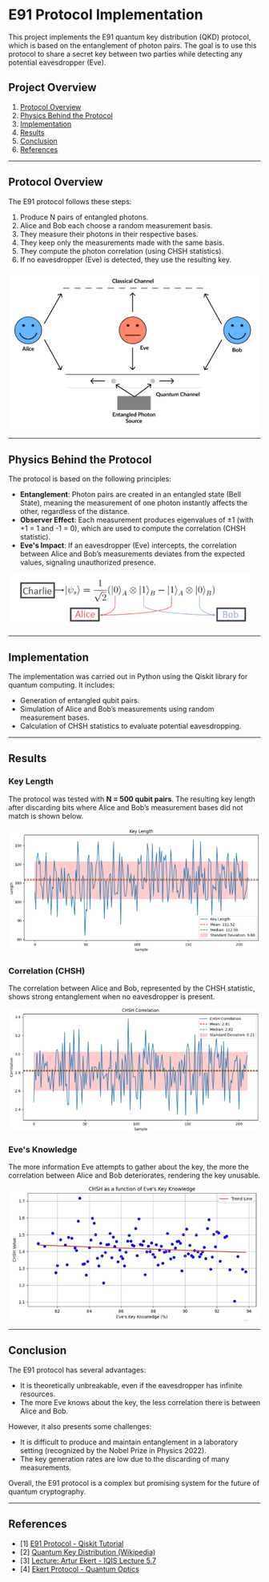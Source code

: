 # E91 Protocol Implementation

This project implements the E91 quantum key distribution (QKD) protocol, which is based on the entanglement of photon pairs. The goal is to use this protocol to share a secret key between two parties while detecting any potential eavesdropper (Eve).

## Project Overview

1. [Protocol Overview](#protocol-overview)
2. [Physics Behind the Protocol](#physics-behind-the-protocol)
3. [Implementation](#implementation)
4. [Results](#results)
5. [Conclusion](#conclusion)
6. [References](#references)

---

## Protocol Overview

The E91 protocol follows these steps:

1. Produce N pairs of entangled photons.
2. Alice and Bob each choose a random measurement basis.
3. They measure their photons in their respective bases.
4. They keep only the measurements made with the same basis.
5. They compute the photon correlation (using CHSH statistics).
6. If no eavesdropper (Eve) is detected, they use the resulting key.

![E91 Protocol Diagram](images/protocol_diagram.png)

---

## Physics Behind the Protocol

The protocol is based on the following principles:

- **Entanglement**: Photon pairs are created in an entangled state (Bell State), meaning the measurement of one photon instantly affects the other, regardless of the distance.
- **Observer Effect**: Each measurement produces eigenvalues of ±1 (with +1 = 1 and -1 = 0), which are used to compute the correlation (CHSH statistic).
- **Eve's Impact**: If an eavesdropper (Eve) intercepts, the correlation between Alice and Bob’s measurements deviates from the expected values, signaling unauthorized presence.

![Quantum Entanglement](images/quantum_entanglement.png)

---

## Implementation

The implementation was carried out in Python using the Qiskit library for quantum computing. It includes:

- Generation of entangled qubit pairs.
- Simulation of Alice and Bob’s measurements using random measurement bases.
- Calculation of CHSH statistics to evaluate potential eavesdropping.

---

## Results

### Key Length

The protocol was tested with **N = 500 qubit pairs**. The resulting key length after discarding bits where Alice and Bob’s measurement bases did not match is shown below.

![Key Length](images/key_length.png)

### Correlation (CHSH)

The correlation between Alice and Bob, represented by the CHSH statistic, shows strong entanglement when no eavesdropper is present.

![CHSH Correlation](images/chsh_correlation.png)

### Eve's Knowledge

The more information Eve attempts to gather about the key, the more the correlation between Alice and Bob deteriorates, rendering the key unusable.

![Eve's Knowledge](images/eve_knowledge.png)

---

## Conclusion

The E91 protocol has several advantages:

- It is theoretically unbreakable, even if the eavesdropper has infinite resources.
- The more Eve knows about the key, the less correlation there is between Alice and Bob.

However, it also presents some challenges:

- It is difficult to produce and maintain entanglement in a laboratory setting (recognized by the Nobel Prize in Physics 2022).
- The key generation rates are low due to the discarding of many measurements.

Overall, the E91 protocol is a complex but promising system for the future of quantum cryptography.

---

## References

- [1] [E91 Protocol - Qiskit Tutorial](https://github.com/kardashin/E91_protocol/blob/master/E91_tutorial/E91_tutorial_github-friendly.ipynb)
- [2] [Quantum Key Distribution (Wikipedia)](https://en.wikipedia.org/wiki/Quantum_key_distribution)
- [3] [Lecture: Artur Ekert - IQIS Lecture 5.7](https://youtu.be/2ExG7UJgfmQ)
- [4] [Ekert Protocol - Quantum Optics](https://youtu.be/zNIQ0FXq9tw)